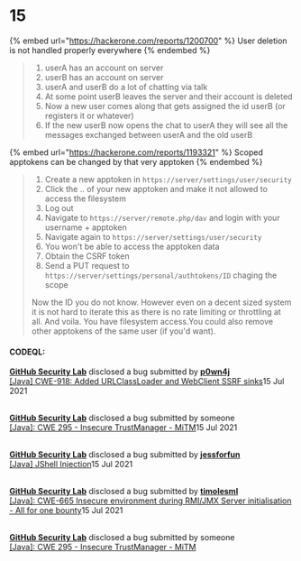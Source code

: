 # 15

{% embed url="https://hackerone.com/reports/1200700" %}
User deletion is not handled properly everywhere
{% endembed %}



> 1. userA has an account on server
> 2. userB has an account on server
> 3. userA and userB do a lot of chatting via talk
> 4. At some point userB leaves the server and their account is deleted
> 5. Now a new user comes along that gets assigned the id userB (or registers it or whatever)
> 6. If the new userB now opens the chat to userA they will see all the messages exchanged between userA and the old userB





{% embed url="https://hackerone.com/reports/1193321" %}
Scoped apptokens can be changed by that very apptoken
{% endembed %}

> 1. Create a new apptoken in `https://server/settings/user/security`
> 2. Click the .. of your new apptoken and make it not allowed to access the filesystem
> 3. Log out
> 4. Navigate to `https://server/remote.php/dav` and login with your username + apptoken
> 5. Navigate again to `https://server/settings/user/security`
> 6. You won't be able to access the apptoken data
> 7. Obtain the CSRF token
> 8. Send a PUT request to `https://server/settings/personal/authtokens/ID` chaging the scope
>
> Now the ID you do not know. However even on a decent sized system it is not hard to iterate this as there is no rate limiting or throttling at all. And voila. You have filesystem access.You could also remove other apptokens of the same user (if you'd want).



#### CODEQL:

[**GitHub Security Lab**](https://hackerone.com/github-security-lab) disclosed a bug submitted by [**p0wn4j**](https://hackerone.com/p0wn4j) \
[\[Java\] CWE-918: Added URLClassLoader and WebClient SSRF sinks](https://hackerone.com/reports/1250305)15 Jul 2021&#x20;

\
[**GitHub Security Lab**](https://hackerone.com/github-security-lab) disclosed a bug submitted by someone \
[\[Java\]: CWE 295 - Insecure TrustManager - MiTM](https://hackerone.com/reports/1250306)15 Jul 2021

\
[**GitHub Security Lab**](https://hackerone.com/github-security-lab) disclosed a bug submitted by [**jessforfun**](https://hackerone.com/jessforfun) \
[\[Java\] JShell Injection](https://hackerone.com/reports/1250307)15 Jul 2021&#x20;

\
[**GitHub Security Lab**](https://hackerone.com/github-security-lab) disclosed a bug submitted by [**timolesml**](https://hackerone.com/timolesml) \
[\[Java\]: CWE-665 Insecure environment during RMI/JMX Server initialisation - All for one bounty](https://hackerone.com/reports/1250320)15 Jul 2021&#x20;

\
[**GitHub Security Lab**](https://hackerone.com/github-security-lab) disclosed a bug submitted by someone \
[\[Java\]: CWE 295 - Insecure TrustManager - MiTM](https://hackerone.com/reports/1264781)
